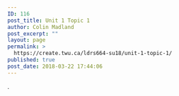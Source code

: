 ```yaml
---
ID: 116
post_title: Unit 1 Topic 1
author: Colin Madland
post_excerpt: ""
layout: page
permalink: >
  https://create.twu.ca/ldrs664-su18/unit-1-topic-1/
published: true
post_date: 2018-03-22 17:44:06
---
```

.